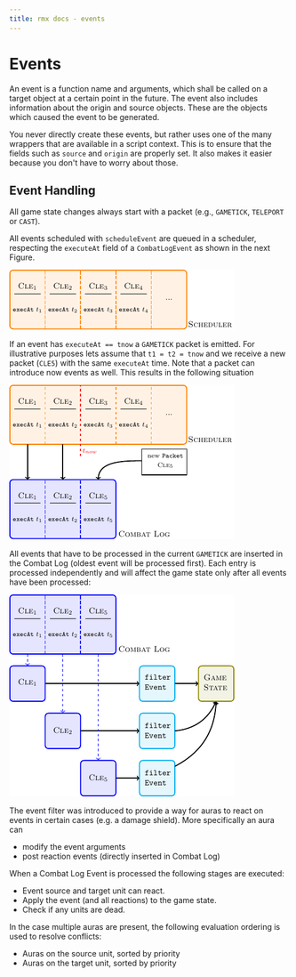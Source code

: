 ```yaml
---
title: rmx docs - events
---
```


# Events

An event is a function name and arguments, which shall be called on a target
object at a certain point in the future. The event also includes information
about the origin and source objects. These are the objects which caused the
event to be generated.

You never directly create these events, but rather uses one of the many
wrappers that are available in a script context. This is to ensure that the
fields such as `source` and `origin` are properly set. It also makes it easier
because you don't have to worry about those.


## Event Handling

All game state changes always start with a packet (e.g., `GAMETICK`,
`TELEPORT` or `CAST`).

All events scheduled with `scheduleEvent` are queued in a scheduler,
respecting the `executeAt` field of a `CombatLogEvent` as shown in the next
Figure.

![Scheduler](../assets/scheduler.png)

If an event has `executeAt == tnow` a `GAMETICK` packet is emitted. For
illustrative purposes lets assume that `t1 = t2 = tnow` and we receive
a new packet (`CLE5`) with the same `executeAt` time. Note that a packet can
introduce now events as well. This results in the following situation

![Processing Scheduler](../assets/scheduler_process.png)

All events that have to be processed in the current `GAMETICK` are inserted in
the Combat Log (oldest event will be processed first). Each entry is processed
independently and will affect the game state only after all events have been
processed:

![Processing CombatLog](../assets/combatlog_process.png)

The event filter was introduced to provide a way for auras to react on events
in certain cases (e.g. a damage shield). More specifically an aura can

* modify the event arguments
* post reaction events (directly inserted in Combat Log)

When a Combat Log Event is processed the following stages are executed:

* Event source and target unit can react.
* Apply the event (and all reactions) to the game state.
* Check if any units are dead.

In the case multiple auras are present, the following evaluation ordering is
used to resolve conflicts:

* Auras on the source unit, sorted by priority
* Auras on the target unit, sorted by priority





